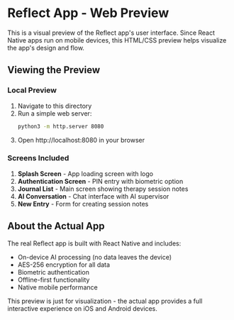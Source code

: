 # Reflect App - Web Preview

This is a visual preview of the Reflect app's user interface. Since React Native apps run on mobile devices, this HTML/CSS preview helps visualize the app's design and flow.

## Viewing the Preview

### Local Preview
1. Navigate to this directory
2. Run a simple web server:
   ```bash
   python3 -m http.server 8080
   ```
3. Open http://localhost:8080 in your browser

### Screens Included

1. **Splash Screen** - App loading screen with logo
2. **Authentication Screen** - PIN entry with biometric option
3. **Journal List** - Main screen showing therapy session notes
4. **AI Conversation** - Chat interface with AI supervisor
5. **New Entry** - Form for creating session notes

## About the Actual App

The real Reflect app is built with React Native and includes:
- On-device AI processing (no data leaves the device)
- AES-256 encryption for all data
- Biometric authentication
- Offline-first functionality
- Native mobile performance

This preview is just for visualization - the actual app provides a full interactive experience on iOS and Android devices.
